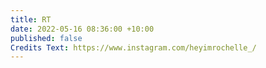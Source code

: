 ```yaml
---
title: RT
date: 2022-05-16 08:36:00 +10:00
published: false
Credits Text: https://www.instagram.com/heyimrochelle_/
---
```


